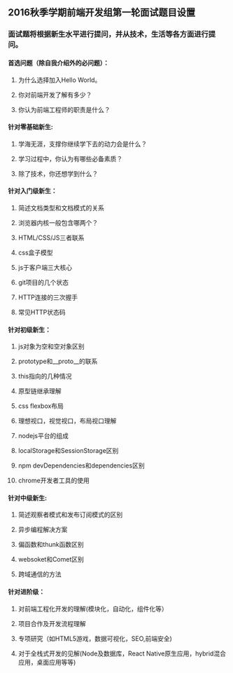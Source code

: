 ## 2016秋季学期前端开发组第一轮面试题目设置

### 面试题将根据新生水平进行提问，并从技术，生活等各方面进行提问。


#### 首选问题（除自我介绍外的必问题）：

1. 为什么选择加入Hello World。

2. 你对前端开发了解有多少？

3. 你认为前端工程师的职责是什么？

#### 针对零基础新生:

1. 学海无涯，支撑你继续学下去的动力会是什么？

2. 学习过程中，你认为有哪些必备素质？

3. 除了技术，你还想学到什么？

#### 针对入门级新生：

1. 简述文档类型和文档模式的关系

2. 浏览器内核一般包含哪两个？

3. HTML/CSS/JS三者联系

4. css盒子模型

5. js于客户端三大核心

6. git项目的几个状态

7. HTTP连接的三次握手

8. 常见HTTP状态码

#### 针对初级新生：

1. js对象为空和空对象区别

2. prototype和\_\_proto__的联系

3. this指向的几种情况

4. 原型链继承理解

5. css flexbox布局

6. 理想视口，视觉视口，布局视口理解

7. nodejs平台的组成

8. localStorage和SessionStorage区别

9. npm devDependencies和dependencies区别

10. chrome开发者工具的使用

#### 针对中级新生:

1. 简述观察者模式和发布订阅模式的区别

2. 异步编程解决方案

3. 偏函数和thunk函数区别

4. websoket和Comet区别

5. 跨域通信的方法

#### 针对进阶级：

1. 对前端工程化开发的理解(模块化，自动化，组件化等）

2. 项目合作及开发流程理解

3. 专项研究（如HTML5游戏，数据可视化，SEO,前端安全)

4. 对于全栈式开发的见解(Node及数据库，React Native原生应用，hybrid混合应用，桌面应用等等)